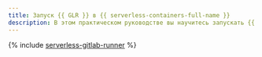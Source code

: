 ```yaml
---
title: Запуск {{ GLR }} в {{ serverless-containers-full-name }}
description: В этом практическом руководстве вы научитесь запускать {{ GLR }} в инфраструктуре {{ yandex-cloud }} с использованием {{ serverless-containers-name }}.
---
```


{% include [serverless-gitlab-runner](../../_tutorials/serverless/serverless-gitlab-runner.md) %}